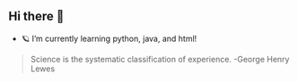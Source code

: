 ## Hi there 👋

- 🪐 I’m currently learning python, java, and html! 
> Science is the systematic classification of experience. -George Henry Lewes
